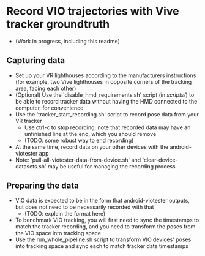 # Record VIO trajectories with Vive tracker groundtruth

- (Work in progress, including this readme)

## Capturing data
- Set up your VR lighthouses according to the manufacturers instructions (for example, two Vive lighthouses in opposite corners of the tracking area, facing each other)
- (Optional) Use the 'disable_hmd_requirements.sh' script (in <i>scripts/</i>) to be able to record tracker data without having the HMD connected to the computer, for convenience
- Use the 'tracker_start_recording.sh' script to record pose data from your VR tracker
    - Use ctrl-c to stop recording; note that recorded data may have an unfinished line at the end, which you should remove
    - (TODO: some robust way to end recording)
- At the same time, record data on your other devices with the android-viotester app
- Note: 'pull-all-viotester-data-from-device.sh' and 'clear-device-datasets.sh' may be useful for managing the recording process

## Preparing the data
- VIO data is expected to be in the form that android-viotester outputs, but does not need to be necessarily recorded with that
    - (TODO: explain the format here)
- To benchmark VIO tracking, you will first need to sync the timestamps to match the tracker recording, and you need to transform the poses from the VIO space into tracking space
- Use the run_whole_pipeline.sh script to transform VIO devices' poses into tracking space and sync each to match tracker data timestamps
